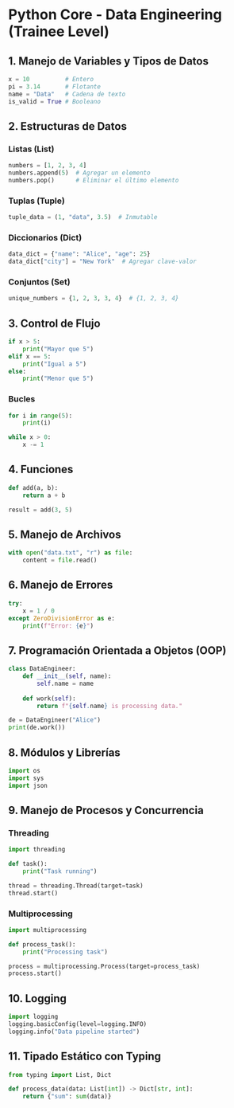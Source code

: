 # Python Core - Data Engineering (Trainee Level)

## 1. Manejo de Variables y Tipos de Datos
```python
x = 10          # Entero
pi = 3.14       # Flotante
name = "Data"   # Cadena de texto
is_valid = True # Booleano
```

## 2. Estructuras de Datos
### Listas (List)
```python
numbers = [1, 2, 3, 4]
numbers.append(5)  # Agregar un elemento
numbers.pop()      # Eliminar el último elemento
```

### Tuplas (Tuple)
```python
tuple_data = (1, "data", 3.5)  # Inmutable
```

### Diccionarios (Dict)
```python
data_dict = {"name": "Alice", "age": 25}
data_dict["city"] = "New York"  # Agregar clave-valor
```

### Conjuntos (Set)
```python
unique_numbers = {1, 2, 3, 3, 4}  # {1, 2, 3, 4}
```

## 3. Control de Flujo
```python
if x > 5:
    print("Mayor que 5")
elif x == 5:
    print("Igual a 5")
else:
    print("Menor que 5")
```

### Bucles
```python
for i in range(5):
    print(i)

while x > 0:
    x -= 1
```

## 4. Funciones
```python
def add(a, b):
    return a + b

result = add(3, 5)
```

## 5. Manejo de Archivos
```python
with open("data.txt", "r") as file:
    content = file.read()
```

## 6. Manejo de Errores
```python
try:
    x = 1 / 0
except ZeroDivisionError as e:
    print(f"Error: {e}")
```

## 7. Programación Orientada a Objetos (OOP)
```python
class DataEngineer:
    def __init__(self, name):
        self.name = name
    
    def work(self):
        return f"{self.name} is processing data."

de = DataEngineer("Alice")
print(de.work())
```

## 8. Módulos y Librerías
```python
import os
import sys
import json
```

## 9. Manejo de Procesos y Concurrencia
### Threading
```python
import threading

def task():
    print("Task running")

thread = threading.Thread(target=task)
thread.start()
```

### Multiprocessing
```python
import multiprocessing

def process_task():
    print("Processing task")

process = multiprocessing.Process(target=process_task)
process.start()
```

## 10. Logging
```python
import logging
logging.basicConfig(level=logging.INFO)
logging.info("Data pipeline started")
```

## 11. Tipado Estático con Typing
```python
from typing import List, Dict

def process_data(data: List[int]) -> Dict[str, int]:
    return {"sum": sum(data)}
```
